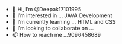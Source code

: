 - 👋 Hi, I’m @Deepak17101995
- 👀 I’m interested in ... JAVA Development
- 🌱 I’m currently learning ... HTML and CSS
- 💞️ I’m looking to collaborate on ...
- 📫 How to reach me ...9096458689

<!---
Deepak17101995/Deepak17101995 is a ✨ special ✨ repository because its `README.md` (this file) appears on your GitHub profile.
You can click the Preview link to take a look at your changes.
--->
